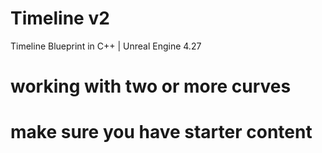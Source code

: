 # Timeline v2
 Timeline Blueprint in C++ | Unreal Engine 4.27
# working with two or more curves
# make sure you have starter content
